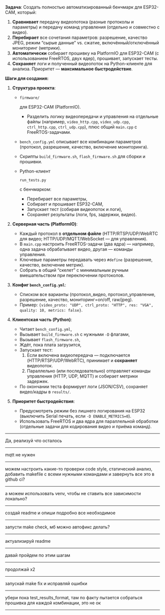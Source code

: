 **Задача**: Создать полностью автоматизированный бенчмарк для ESP32-CAM, который:

1. **Сравнивает** передачу видеопотока (разные протоколы и параметры) и передачу команд управления (отдельно и совместно с видео).
2. **Перебирает** все сочетания параметров: разрешение, качество JPEG, режим “сырые данные” vs. сжатие, включённый/отключённый мониторинг (метрики).
3. **Автоматически** собирает прошивку на PlatformIO для ESP32-CAM (с использованием FreeRTOS, двух ядер), прошивает, запускает тесты.
4. **Сохраняет** логи и полученный видеопоток на Python-клиенте для анализа. Приоритет — **максимальное быстродействие**.

**Шаги для создания:**

1. **Структура проекта**:

   - ```
     firmware/
     ```

      для ESP32-CAM (PlatformIO).

     - Разделить логику видеопередачи и управления на отдельные файлы (например, `video_http.cpp`, `video_udp.cpp`, `ctrl_http.cpp`, `ctrl_udp.cpp`), плюс общий `main.cpp` с FreeRTOS-задачами.

   - `bench_config.yml` описывает все комбинации параметров (протокол, разрешение, качество, включение мониторинга).

   - Скрипты `build_firmware.sh`, `flash_firmware.sh` для сборки и прошивки.

   - Python-клиент 

     ```
     run_tests.py
     ```

      c бенчмарком:

     - Перебирает все параметры,
     - Собирает и прошивает ESP32-CAM,
     - Запускает тест (собирая видеопоток и логи),
     - Сохраняет результаты (логи, fps, задержки, видео).

2. **Серверная часть (PlatformIO)**:

   - Каждый протокол в **отдельном файле** (HTTP/RTSP/UDP/WebRTC для видео; HTTP/UDP/MQTT/WebSocket — для управления).
   - В `main.cpp` настроить FreeRTOS-задачи (два ядра) — например, одна задача обрабатывает видео, другая — команды управления.
   - Ключевые параметры передавать через `#define` (разрешение, качество, включение метрик).
   - Собрать в общий “скелет” с минимальным ручным вмешательством при переключении протоколов.

3. **Конфиг `bench_config.yml`**:

   - Списком все варианты (протокол_видео, протокол_управление, разрешение, качество, мониторинг=on/off, raw/jpeg).
   - Пример: `{video_proto: "UDP", ctrl_proto: "HTTP", res: "VGA", quality: 10, metrics: false}`.

4. **Клиентская часть (Python)**:

   - Читает `bench_config.yml`,
   - Вызывает `build_firmware.sh` с нужными `-D` флагами,
   - Вызывает `flash_firmware.sh`,
   - Ждёт, пока плата загрузится,
   - Запускает тест:
     1. Если включена видеопередача — подключается (HTTP/RTSP/UDP/WebRTC), принимает и **сохраняет** видеопоток.
     2. Параллельно (или последовательно) отправляет команды управления (HTTP, UDP, MQTT) и собирает метрики задержек.
   - По окончании теста формирует логи (JSON/CSV), сохраняет видео/кадры в `results/`.

5. **Приоритет быстродействия**:

   - Предусмотреть режим без лишнего логирования на ESP32 (выключить Serial печать, если `-D ENABLE_METRICS=0`).
   - Использовать FreeRTOS и два ядра для параллельной обработки (отдельные задачи для кодирования видео и приёма команд).

---

Да, реализуй что осталось

---

mqtt не нужен

---

можем настроить какие-то проверки code style, статический анализ, добавить makefile с всеми нужными командами и завернуть все это в github ci?

---

а можем использовать venv, чтобы не ставить все зависимости локально?

---

создай readme и опиши подробно все необходимое 

---

запусти make check, мб можно автофикс делать?

---

актуализируй readme

---

давай пройдем по этим шагам

---

продолжай x2

---

запускай make fix и исправляй ошибки

---

убери пока test_results_format, там по факту пытается собраться прошивка для каждой комбинации, это не ок

---


